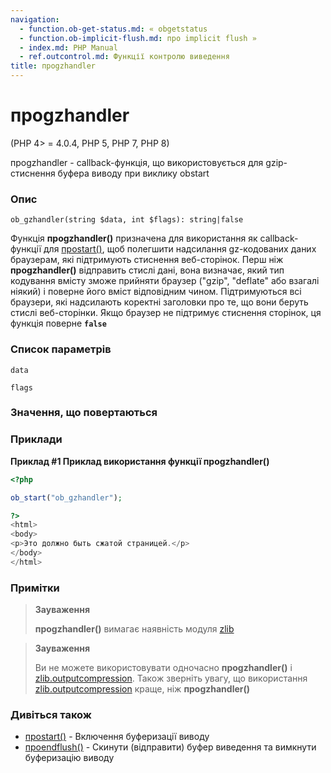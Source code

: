 ```yaml
---
navigation:
  - function.ob-get-status.md: « obgetstatus
  - function.ob-implicit-flush.md: про implicit flush »
  - index.md: PHP Manual
  - ref.outcontrol.md: Функції контролю виведення
title: проgzhandler
---
```

# проgzhandler

(PHP 4> = 4.0.4, PHP 5, PHP 7, PHP 8)

проgzhandler - callback-функція, що використовується для gzip-стиснення буфера виводу при виклику obstart

### Опис

```methodsynopsis
ob_gzhandler(string $data, int $flags): string|false
```

Функція **проgzhandler()** призначена для використання як callback-функції для [проstart()](function.ob-start.md), щоб полегшити надсилання gz-кодованих даних браузерам, які підтримують стиснення веб-сторінок. Перш ніж **проgzhandler()** відправить стислі дані, вона визначає, який тип кодування вмісту зможе прийняти браузер ("gzip", "deflate" або взагалі ніякий) і поверне його вміст відповідним чином. Підтримуються всі браузери, які надсилають коректні заголовки про те, що вони беруть стислі веб-сторінки. Якщо браузер не підтримує стиснення сторінок, ця функція поверне **`false`**

### Список параметрів

`data`

`flags`

### Значення, що повертаються

### Приклади

**Приклад #1 Приклад використання функції **проgzhandler()****

```php
<?php

ob_start("ob_gzhandler");

?>
<html>
<body>
<p>Это должно быть сжатой страницей.</p>
</body>
</html>
```

### Примітки

> **Зауваження**
> 
> **проgzhandler()** вимагає наявність модуля [zlib](ref.zlib.md)

> **Зауваження**
> 
> Ви не можете використовувати одночасно **проgzhandler()** і [zlib.outputcompression](zlib.configuration.md#ini.zlib.output-compression). Також зверніть увагу, що використання [zlib.outputcompression](zlib.configuration.md#ini.zlib.output-compression) краще, ніж **проgzhandler()**

### Дивіться також

-   [проstart()](function.ob-start.md) - Включення буферизації виводу
-   [проendflush()](function.ob-end-flush.md) - Скинути (відправити) буфер виведення та вимкнути буферизацію виводу
